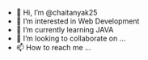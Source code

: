 - 👋 Hi, I’m @chaitanyak25
- 👀 I’m interested in Web Development
- 🌱 I’m currently learning JAVA
- 💞️ I’m looking to collaborate on ...
- 📫 How to reach me ...

<!---
chaitanyak25/chaitanyak25 is a ✨ special ✨ repository because its `README.md` (this file) appears on your GitHub profile.
You can click the Preview link to take a look at your changes.
--->
